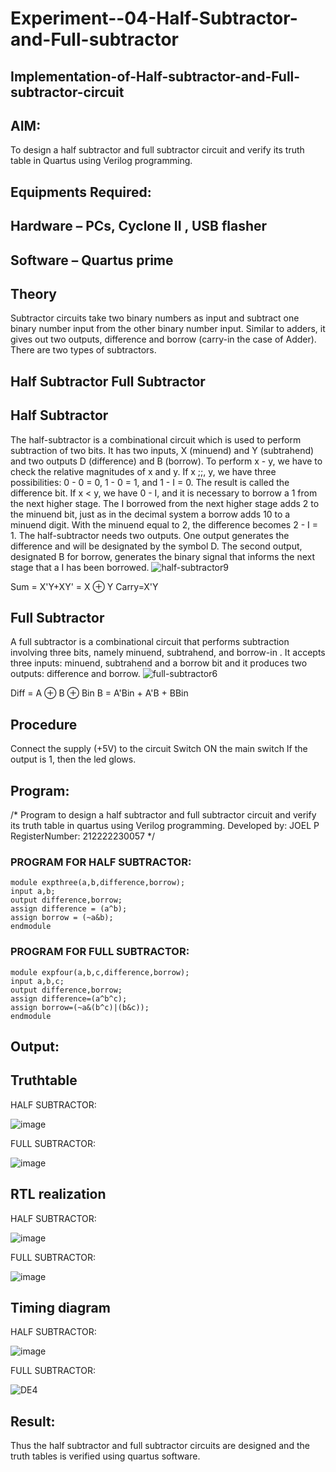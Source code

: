 # Experiment--04-Half-Subtractor-and-Full-subtractor
## Implementation-of-Half-subtractor-and-Full-subtractor-circuit
## AIM:
To design a half subtractor and full subtractor circuit and verify its truth table in Quartus using Verilog programming.

## Equipments Required:
## Hardware – PCs, Cyclone II , USB flasher
## Software – Quartus prime
## Theory
Subtractor circuits take two binary numbers as input and subtract one binary number input from the other binary number input. Similar to adders, it gives out two outputs, difference and borrow (carry-in the case of Adder). There are two types of subtractors.

## Half Subtractor Full Subtractor
## Half Subtractor
The half-subtractor is a combinational circuit which is used to perform subtraction of two bits. It has two inputs, X (minuend) and Y (subtrahend) and two outputs D (difference) and B (borrow). To perform x - y, we have to check the relative magnitudes of x and y. If x ;;, y, we have three possibilities: 0 - 0 = 0, 1 - 0 = 1, and 1 - I = 0. The result is called the difference bit. If x < y, we have 0 - I, and it is necessary to borrow a 1 from the next higher stage. The I borrowed from the next higher stage adds 2 to the minuend bit, just as in the decimal system a borrow adds 10 to a minuend digit. With the minuend equal to 2, the difference becomes 2 - I = 1. The half-subtractor needs two outputs. One output generates the difference and will be designated by the symbol D. The second output, designated B for borrow, generates the binary signal that informs the next stage that a I has been borrowed.
![half-subtractor9](https://user-images.githubusercontent.com/36288975/166112538-58c3bc7c-ee5d-4e6a-ac8d-8e8328efe27a.png)


Sum = X'Y+XY' = X ⊕ Y
Carry=X'Y

## Full Subtractor
A full subtractor is a combinational circuit that performs subtraction involving three bits, namely minuend, subtrahend, and borrow-in . It accepts three inputs: minuend, subtrahend and a borrow bit and it produces two outputs: difference and borrow. 
![full-subtractor6](https://user-images.githubusercontent.com/36288975/166112541-24c68359-3de8-4674-ae22-8272ffc385ed.png)


Diff = A ⊕ B ⊕ Bin B = A'Bin + A'B + BBin

## Procedure

Connect the supply (+5V) to the circuit Switch ON the main switch If the output is 1, then the led glows.

## Program:
/*
Program to design a half subtractor and full subtractor circuit and verify its truth table in quartus using Verilog programming.
Developed by: JOEL P
RegisterNumber:  212222230057
*/

### PROGRAM FOR HALF SUBTRACTOR:
```
module expthree(a,b,difference,borrow);
input a,b;
output difference,borrow;
assign difference = (a^b);
assign borrow = (~a&b);
endmodule
```
### PROGRAM FOR FULL SUBTRACTOR:
```
module expfour(a,b,c,difference,borrow);
input a,b,c;
output difference,borrow;
assign difference=(a^b^c);
assign borrow=(~a&(b^c)|(b&c));
endmodule
```
## Output:
## Truthtable
HALF SUBTRACTOR:

![image](https://user-images.githubusercontent.com/118626456/232368545-3f596b81-c4b2-4771-a564-7345e1511bb0.png)

FULL SUBTRACTOR:

![image](https://user-images.githubusercontent.com/118626456/232368616-ce27e4a4-4830-4141-b2b6-85358c5e5c3f.png)

##  RTL realization

HALF SUBTRACTOR:

![image](https://user-images.githubusercontent.com/118626456/232368649-8920aeec-a64b-4f4f-afb7-7df08a634470.png)

FULL SUBTRACTOR:

![image](https://user-images.githubusercontent.com/118626456/232368679-2f310bef-f3f3-410f-8e82-6a8e44981dd7.png)

## Timing diagram 
HALF SUBTRACTOR:

![image](https://user-images.githubusercontent.com/118626456/232368725-e165162a-ee25-436d-8b8b-86f55d1dfaa6.png)

FULL SUBTRACTOR:

![DE4](https://user-images.githubusercontent.com/118626456/232369391-eafb847a-a0a6-4d1a-998a-e667011d7c64.png)


## Result:
Thus the half subtractor and full subtractor circuits are designed and the truth tables is verified using quartus software.

